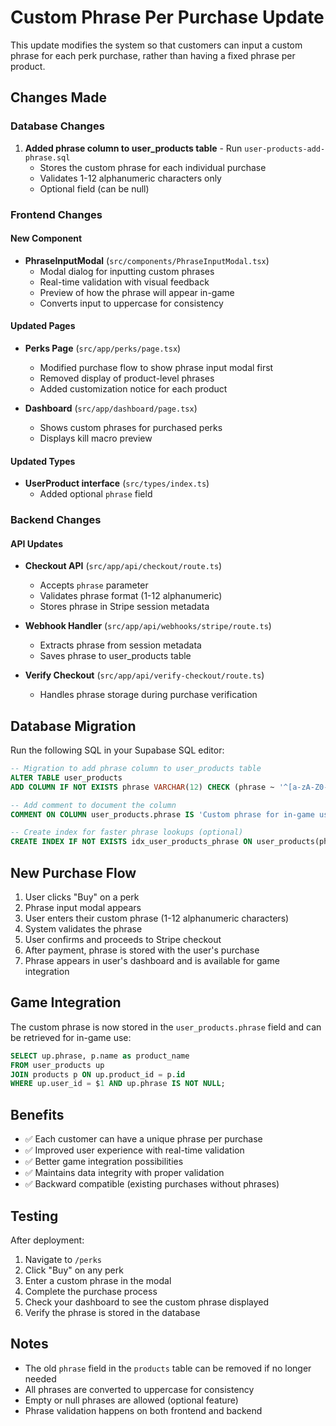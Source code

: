 # Custom Phrase Per Purchase Update

This update modifies the system so that customers can input a custom phrase for each perk purchase, rather than having a fixed phrase per product.

## Changes Made

### Database Changes
1. **Added phrase column to user_products table** - Run `user-products-add-phrase.sql`
   - Stores the custom phrase for each individual purchase
   - Validates 1-12 alphanumeric characters only
   - Optional field (can be null)

### Frontend Changes

#### New Component
- **PhraseInputModal** (`src/components/PhraseInputModal.tsx`)
  - Modal dialog for inputting custom phrases
  - Real-time validation with visual feedback
  - Preview of how the phrase will appear in-game
  - Converts input to uppercase for consistency

#### Updated Pages
- **Perks Page** (`src/app/perks/page.tsx`)
  - Modified purchase flow to show phrase input modal first
  - Removed display of product-level phrases
  - Added customization notice for each product
  
- **Dashboard** (`src/app/dashboard/page.tsx`)
  - Shows custom phrases for purchased perks
  - Displays kill macro preview

#### Updated Types
- **UserProduct interface** (`src/types/index.ts`)
  - Added optional `phrase` field

### Backend Changes

#### API Updates
- **Checkout API** (`src/app/api/checkout/route.ts`)
  - Accepts `phrase` parameter
  - Validates phrase format (1-12 alphanumeric)
  - Stores phrase in Stripe session metadata

- **Webhook Handler** (`src/app/api/webhooks/stripe/route.ts`)
  - Extracts phrase from session metadata
  - Saves phrase to user_products table

- **Verify Checkout** (`src/app/api/verify-checkout/route.ts`)
  - Handles phrase storage during purchase verification

## Database Migration

Run the following SQL in your Supabase SQL editor:

```sql
-- Migration to add phrase column to user_products table
ALTER TABLE user_products 
ADD COLUMN IF NOT EXISTS phrase VARCHAR(12) CHECK (phrase ~ '^[a-zA-Z0-9]*$');

-- Add comment to document the column
COMMENT ON COLUMN user_products.phrase IS 'Custom phrase for in-game usage (1-12 alphanumeric characters only)';

-- Create index for faster phrase lookups (optional)
CREATE INDEX IF NOT EXISTS idx_user_products_phrase ON user_products(phrase) WHERE phrase IS NOT NULL;
```

## New Purchase Flow

1. User clicks "Buy" on a perk
2. Phrase input modal appears
3. User enters their custom phrase (1-12 alphanumeric characters)
4. System validates the phrase
5. User confirms and proceeds to Stripe checkout
6. After payment, phrase is stored with the user's purchase
7. Phrase appears in user's dashboard and is available for game integration

## Game Integration

The custom phrase is now stored in the `user_products.phrase` field and can be retrieved for in-game use:

```sql
SELECT up.phrase, p.name as product_name
FROM user_products up
JOIN products p ON up.product_id = p.id
WHERE up.user_id = $1 AND up.phrase IS NOT NULL;
```

## Benefits

- ✅ Each customer can have a unique phrase per purchase
- ✅ Improved user experience with real-time validation
- ✅ Better game integration possibilities
- ✅ Maintains data integrity with proper validation
- ✅ Backward compatible (existing purchases without phrases)

## Testing

After deployment:

1. Navigate to `/perks`
2. Click "Buy" on any perk
3. Enter a custom phrase in the modal
4. Complete the purchase process
5. Check your dashboard to see the custom phrase displayed
6. Verify the phrase is stored in the database

## Notes

- The old `phrase` field in the `products` table can be removed if no longer needed
- All phrases are converted to uppercase for consistency
- Empty or null phrases are allowed (optional feature)
- Phrase validation happens on both frontend and backend 